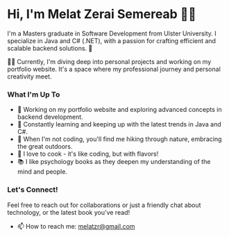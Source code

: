 # Hi, I'm Melat Zerai Semereab 👋🌟

I'm a Masters graduate in Software Development from Ulster University. I specialize in Java and C# (.NET), with a passion for crafting efficient and scalable backend solutions. 🚀

👨‍💻 Currently, I'm diving deep into personal projects and working on my portfolio website. It's a space where my professional journey and personal creativity meet.

### What I'm Up To
- 🔭 Working on my portfolio website and exploring advanced concepts in backend development.
- 🌱 Constantly learning and keeping up with the latest trends in Java and C#.
- 🥾 When I'm not coding, you'll find me hiking through nature, embracing the great outdoors.
- 🍳 I love to cook - it's like coding, but with flavors!
- 📚 I like psychology books as they deepen my understanding of the mind and people.

### Let's Connect!
Feel free to reach out for collaborations or just a friendly chat about technology, or the latest book you've read!
- 📫 How to reach me: [melatzr@gmail.com](mailto:melatzr@gmail.com)

<!---
 📄 Visit my [Portfolio](link-to-your-portfolio)
--->
  

